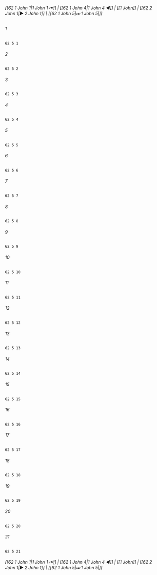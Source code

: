 
###### [[62 1 John 1|1 John 1 ⏮]] | [[62 1 John 4|1 John 4 ◀]] | [[1 John]] | [[62 2 John 1|▶ 2 John 1]] | [[62 1 John 5|⏭ 1 John 5|]]

###### 1
``` verse
62 5 1 
```
###### 2
``` verse
62 5 2 
```
###### 3
``` verse
62 5 3 
```
###### 4
``` verse
62 5 4 
```
###### 5
``` verse
62 5 5 
```
###### 6
``` verse
62 5 6 
```
###### 7
``` verse
62 5 7 
```
###### 8
``` verse
62 5 8 
```
###### 9
``` verse
62 5 9 
```
###### 10
``` verse
62 5 10 
```
###### 11
``` verse
62 5 11 
```
###### 12
``` verse
62 5 12 
```
###### 13
``` verse
62 5 13 
```
###### 14
``` verse
62 5 14 
```
###### 15
``` verse
62 5 15 
```
###### 16
``` verse
62 5 16 
```
###### 17
``` verse
62 5 17 
```
###### 18
``` verse
62 5 18 
```
###### 19
``` verse
62 5 19 
```
###### 20
``` verse
62 5 20 
```
###### 21
``` verse
62 5 21 
```

###### [[62 1 John 1|1 John 1 ⏮]] | [[62 1 John 4|1 John 4 ◀]] | [[1 John]] | [[62 2 John 1|▶ 2 John 1]] | [[62 1 John 5|⏭ 1 John 5|]]

